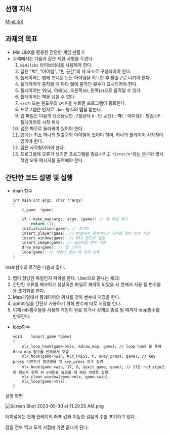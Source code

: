 ## 선행 지식

[MiniLibX](https://www.notion.so/MiniLibX-3d984989344642ceadb81d7a7b41ad59)

## 과제의 목표

- MiniLibX를 활용한 간단한 게임 만들기
- 과제에서는 다음과 같은 제한 사항을 두었다
    1. `minilibx` 라이브러리를 사용해야 한다.
    2. 맵은 "벽", "아이템", "빈 공간"의 세 요소로 구성되어야 한다.
    3. 플레이어는 맵에 표시된 모든 아이템을 획득한 후 탈출구로 나가야 한다.
    4. 플레이어가 움직일 때 마다 쉘에 움직인 횟수가 표시되어야 한다.
    5. 플레이어는 위(`w`), 아래(`s`), 오른쪽(`d`), 왼쪽(`a`)으로 움직일 수 있다.
    6. 플레이어는 벽을 넘을 수 없다.
    7. `esc키` 또는 윈도우의 `x버튼`을 누르면 프로그램이 종료된다.
    8. 프로그램은 인자로 `.ber` 형식의 맵을 받는다.
    9. 맵 파일은 다음의 요소들로만 구성된다.`0` : 빈 공간`1` : 벽`C` : 아이템`E` : 탈출구`P` : 플레이어의 시작 위치
    10. 맵은 벽으로 둘러싸여 있어야 한다.
    11. 맵에는 최소 하나의 탈출구와 아이템이 있어야 하며, 하나의 플레이어 시작점이 있어야 한다.
    12. 맵은 사각형이어야 한다.
    13. 프로그램에 오류가 생기면 프로그램을 종료시키고 `"Error/n"`라는 문구와 명시적인 오류 메시지를 출력해야 한다.
    

## 간단한 코드 설명 및 실행

- mian 함수
    
    ```c
    int	main(int argc, char **argv)
    {
    	t_game	*game;
    
    	if (!make_map(argc, argv, &game)) // 맵 파일 체크
    		return (1);
    	initialization(game); // 초기화
    	insert_player(game); // Map에서 플레이어의 위치를 찾아 변수 저장
    	insert_window(game); // Mlx 윈도우 설정
    	insert_image(game); // xpm파일 변수 저장
    	draw_map(game); // 맵 그리기
    	loop(game); // 게임이 끝날 때 까지 반복
    }
    ```
    

main함수의 로직은 다음과 같다.

1. 맵이 정당한 파일인지 파악을 한다. (.ber으로 끝나는 체크)
2. 간단한 오류를 체크하고 정상적인 파일로 파악이 되었을 시 안에서 사용 될 변수들을 초기화를 한다.
3. Map파일에서 플레이어의 위치를 찾아 변수에 저장을 한다.
4. xpm파일을 간단히 사용하기 위해 변수에 따로 저장을 한다.
5. 이제 mlx함수들을 사용해 게임이 완료 되거나 강제로 종료 될 때까지 loop함수를 반복한다.
- loop함수
    
    ```
    void	loop(t_game *game)
    {
    	mlx_loop_hook(game->mlx, &draw_map, game); // loop hook 을 통해 draw map 함수를 반복해서 호출
    	mlx_hook(game->win, KEY_PRESS, 0, &key_press, game); // key press 이벤트가 발생했을 때 key_press 함수 실행
    	mlx_hook(game->win, 17, 0, &exit_game, game); // 17은 red_sign으로 윈도우 왼쪽 위 x버튼을 눌렀을 때 해당 이벤트 실행
    	mlx_clear_window(game->mlx, game->win);
    	mlx_loop(game->mlx);
    }
    ```
    

실행 화면

![Screen Shot 2023-05-30 at 11.29.55 AM.png](https://user-images.githubusercontent.com/67137898/241833681-668f0230-711d-4642-af92-2ad61911efb0.png)

터미널에는 현재 플레이의 좌표 값과 이동한 걸음의 수를 표기하고 있다.

잼을 전부 먹고 도착 지점에 가면 끝나게 된다.
